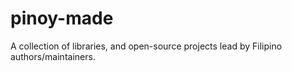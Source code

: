 # pinoy-made
A collection of libraries, and open-source projects lead by Filipino authors/maintainers.
